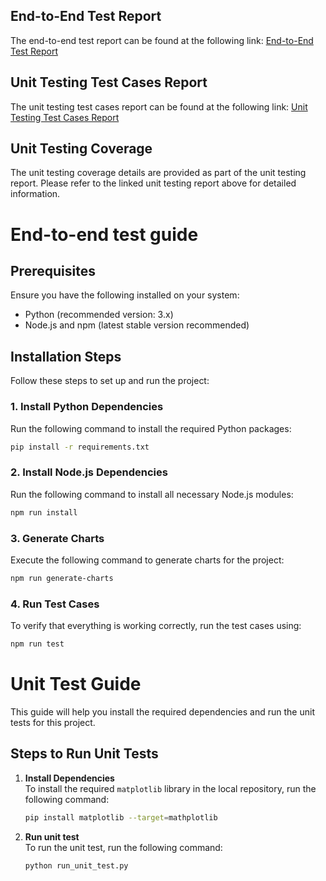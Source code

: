 ## End-to-End Test Report

The end-to-end test report can be found at the following link:
[End-to-End Test Report](https://overwatchh.github.io/csci926_group14/e2e_report/)

## Unit Testing Test Cases Report

The unit testing test cases report can be found at the following link:
[Unit Testing Test Cases Report](https://overwatchh.github.io/csci926_group14/unit_test_report/)

## Unit Testing Coverage

The unit testing coverage details are provided as part of the unit testing report. Please refer to the linked unit testing report above for detailed information.

# End-to-end test guide

## Prerequisites
Ensure you have the following installed on your system:
- Python (recommended version: 3.x)
- Node.js and npm (latest stable version recommended)

## Installation Steps
Follow these steps to set up and run the project:

### 1. Install Python Dependencies
Run the following command to install the required Python packages:
```sh
pip install -r requirements.txt
```

### 2. Install Node.js Dependencies
Run the following command to install all necessary Node.js modules:
```sh
npm run install
```

### 3. Generate Charts
Execute the following command to generate charts for the project:
```sh
npm run generate-charts
```

### 4. Run Test Cases
To verify that everything is working correctly, run the test cases using:
```sh
npm run test
```
# Unit Test Guide

This guide will help you install the required dependencies and run the unit tests for this project.

## Steps to Run Unit Tests

1. **Install Dependencies**  
   To install the required `matplotlib` library in the local repository, run the following command:

   ```bash
   pip install matplotlib --target=mathplotlib
2. **Run unit test**  
   To run the unit test, run the following command:

   ```bash
   python run_unit_test.py

